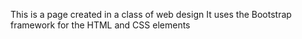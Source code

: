 This is a page created in a class of web design
It uses the Bootstrap framework for the HTML and CSS elements
